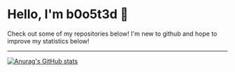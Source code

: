 # Hello, I'm b0o5t3d 👋
Check out some of my repositories below!
I'm new to github and hope to improve my statistics below!

---

[![Anurag's GitHub stats](https://github-readme-stats.vercel.app/api?username=b0o5t3d&theme=prussian&show_icons=true)](https://github.com/anuraghazra/github-readme-stats)

